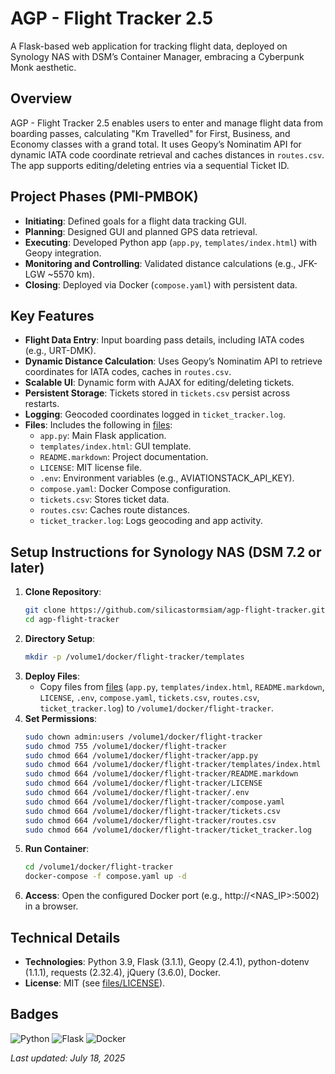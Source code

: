 # AGP - Flight Tracker 2.5
A Flask-based web application for tracking flight data, deployed on Synology NAS with DSM’s Container Manager, embracing a Cyberpunk Monk aesthetic.

## Overview
AGP - Flight Tracker 2.5 enables users to enter and manage flight data from boarding passes, calculating "Km Travelled" for First, Business, and Economy classes with a grand total. It uses Geopy’s Nominatim API for dynamic IATA code coordinate retrieval and caches distances in `routes.csv`. The app supports editing/deleting entries via a sequential Ticket ID.

## Project Phases (PMI-PMBOK)
- **Initiating**: Defined goals for a flight data tracking GUI.
- **Planning**: Designed GUI and planned GPS data retrieval.
- **Executing**: Developed Python app (`app.py`, `templates/index.html`) with Geopy integration.
- **Monitoring and Controlling**: Validated distance calculations (e.g., JFK-LGW ~5570 km).
- **Closing**: Deployed via Docker (`compose.yaml`) with persistent data.

## Key Features
- **Flight Data Entry**: Input boarding pass details, including IATA codes (e.g., URT-DMK).
- **Dynamic Distance Calculation**: Uses Geopy’s Nominatim API to retrieve coordinates for IATA codes, caches in `routes.csv`.
- **Scalable UI**: Dynamic form with AJAX for editing/deleting tickets.
- **Persistent Storage**: Tickets stored in `tickets.csv` persist across restarts.
- **Logging**: Geocoded coordinates logged in `ticket_tracker.log`.
- **Files**: Includes the following in [files](./files):
  - `app.py`: Main Flask application.
  - `templates/index.html`: GUI template.
  - `README.markdown`: Project documentation.
  - `LICENSE`: MIT license file.
  - `.env`: Environment variables (e.g., AVIATIONSTACK_API_KEY).
  - `compose.yaml`: Docker Compose configuration.
  - `tickets.csv`: Stores ticket data.
  - `routes.csv`: Caches route distances.
  - `ticket_tracker.log`: Logs geocoding and app activity.

## Setup Instructions for Synology NAS (DSM 7.2 or later)
1. **Clone Repository**:
   ```bash
   git clone https://github.com/silicastormsiam/agp-flight-tracker.git
   cd agp-flight-tracker
   ```
2. **Directory Setup**:
   ```bash
   mkdir -p /volume1/docker/flight-tracker/templates
   ```
3. **Deploy Files**:
   - Copy files from [files](./files) (`app.py`, `templates/index.html`, `README.markdown`, `LICENSE`, `.env`, `compose.yaml`, `tickets.csv`, `routes.csv`, `ticket_tracker.log`) to `/volume1/docker/flight-tracker`.
4. **Set Permissions**:
   ```bash
   sudo chown admin:users /volume1/docker/flight-tracker
   sudo chmod 755 /volume1/docker/flight-tracker
   sudo chmod 664 /volume1/docker/flight-tracker/app.py
   sudo chmod 664 /volume1/docker/flight-tracker/templates/index.html
   sudo chmod 664 /volume1/docker/flight-tracker/README.markdown
   sudo chmod 664 /volume1/docker/flight-tracker/LICENSE
   sudo chmod 664 /volume1/docker/flight-tracker/.env
   sudo chmod 664 /volume1/docker/flight-tracker/compose.yaml
   sudo chmod 664 /volume1/docker/flight-tracker/tickets.csv
   sudo chmod 664 /volume1/docker/flight-tracker/routes.csv
   sudo chmod 664 /volume1/docker/flight-tracker/ticket_tracker.log
   ```
5. **Run Container**:
   ```bash
   cd /volume1/docker/flight-tracker
   docker-compose -f compose.yaml up -d
   ```
6. **Access**: Open the configured Docker port (e.g., http://<NAS_IP>:5002) in a browser.

## Technical Details
- **Technologies**: Python 3.9, Flask (3.1.1), Geopy (2.4.1), python-dotenv (1.1.1), requests (2.32.4), jQuery (3.6.0), Docker.
- **License**: MIT (see [files/LICENSE](./files/LICENSE)).

## Badges
![Python](https://img.shields.io/badge/Python-FF69B4?logo=python&logoColor=white)
![Flask](https://img.shields.io/badge/Flask-00FF00?logo=flask&logoColor=white)
![Docker](https://img.shields.io/badge/Docker-800080?logo=docker&logoColor=white)

*Last updated: July 18, 2025*
